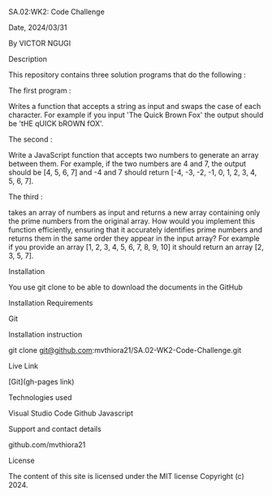SA.02:WK2: Code Challenge

Date, 2024/03/31

By VICTOR NGUGI

Description

This repository contains three solution programs that do the following :

The first program : 

Writes a function that accepts a string as input and swaps the case of each character. For example if you input 'The Quick Brown Fox' the output should be 'tHE qUICK bROWN fOX'.

The second :

Write a JavaScript function that accepts two numbers to generate an array between them. For example, if the two numbers are 4 and 7, the output should be [4, 5, 6, 7] and -4 and 7 should return [-4, -3, -2, -1, 0, 1, 2, 3, 4, 5, 6, 7].

The third : 

takes an array of numbers as input and returns a new array containing only the prime numbers from the original array. How would you implement this function efficiently, ensuring that it accurately identifies prime numbers and returns them in the same order they appear in the input array? For example if you provide an array [1, 2, 3, 4, 5, 6, 7, 8, 9, 10] it should return an array [2, 3, 5, 7].

Installation

You use git clone to be able to download the documents in the GitHub

Installation Requirements

Git

Installation instruction

git clone git@github.com:mvthiora21/SA.02-WK2-Code-Challenge.git

Live Link

[Git](gh-pages link)

Technologies used

Visual Studio Code 
Github
Javascript

Support and contact details

github.com/mvthiora21

License

The content of this site is licensed under the MIT license Copyright (c) 2024.
